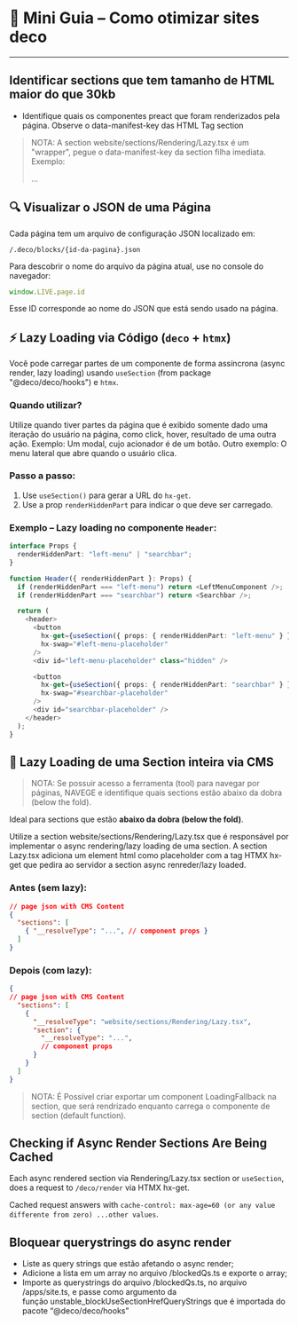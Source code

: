 # 📘 Mini Guia – Como otimizar sites deco
--- 

## Identificar sections que tem tamanho de HTML maior do que 30kb

- Identifique quais os componentes preact que foram renderizados pela página. Observe o data-manifest-key das HTML Tag section

> NOTA: A section website/sections/Rendering/Lazy.tsx é um "wrapper", pegue o data-manifest-key da section filha imediata. Exemplo: <section data-manifest-key="website/sections/Rendering/Lazy.tsx"><section data-manifest-key="caminho/do/arquivo.tsx">...</section></section>

## 🔍 Visualizar o JSON de uma Página

Cada página tem um arquivo de configuração JSON localizado em:

```
/.deco/blocks/{id-da-pagina}.json
```

Para descobrir o nome do arquivo da página atual, use no console do navegador:

```js
window.LIVE.page.id
```

Esse ID corresponde ao nome do JSON que está sendo usado na página.

## ⚡ Lazy Loading via Código (`deco` + `htmx`)

Você pode carregar partes de um componente de forma assíncrona (async render, lazy loading) usando `useSection` (from package "@deco/deco/hooks") e `htmx`.

### Quando utilizar?

Utilize quando tiver partes da página que é exibido somente dado uma iteração do usuário na página, como click, hover, resultado de uma outra ação. Exemplo: Um modal, cujo acionador é de um botão. Outro exemplo: O menu lateral que abre quando o usuário clica.

### Passo a passo:

1. Use `useSection()` para gerar a URL do `hx-get`.
2. Use a prop `renderHiddenPart` para indicar o que deve ser carregado.

### Exemplo – Lazy loading no componente `Header`:

```ts
interface Props {
  renderHiddenPart: "left-menu" | "searchbar";
}

function Header({ renderHiddenPart }: Props) {
  if (renderHiddenPart === "left-menu") return <LeftMenuComponent />;
  if (renderHiddenPart === "searchbar") return <Searchbar />;

  return (
    <header>
      <button
        hx-get={useSection({ props: { renderHiddenPart: "left-menu" } })}
        hx-swap="#left-menu-placeholder"
      />
      <div id="left-menu-placeholder" class="hidden" />

      <button
        hx-get={useSection({ props: { renderHiddenPart: "searchbar" } })}
        hx-swap="#searchbar-placeholder"
      />
      <div id="searchbar-placeholder" />
    </header>
  );
}
```


## 🧩 Lazy Loading de uma Section inteira via CMS

> NOTA: Se possuir acesso a ferramenta (tool) para navegar por páginas, NAVEGE e identifique quais sections estão abaixo da dobra (below the fold).

Ideal para sections que estão **abaixo da dobra (below the fold)**.

Utilize a section website/sections/Rendering/Lazy.tsx que é responsável por implementar o async rendering/lazy loading de uma section. A section Lazy.tsx adiciona um element html como placeholder com a tag HTMX hx-get que pedira ao servidor a section async renreder/lazy loaded.

### Antes (sem lazy):

```json
// page json with CMS Content
{
  "sections": [
    { "__resolveType": "...", // component props }
  ]
}
```

### Depois (com lazy):

```json
{
// page json with CMS Content
  "sections": [
    {
      "__resolveType": "website/sections/Rendering/Lazy.tsx",
      "section": {
        "__resolveType": "...",
        // component props
      }
    }
  ]
}
```

> NOTA: É Possível criar exportar um component LoadingFallback na section, que será rendrizado enquanto carrega o componente de section (default function).

## Checking if Async Render Sections Are Being Cached

Each async rendered section via Rendering/Lazy.tsx section or `useSection`, does a request to `/deco/render` via HTMX hx-get.

Cached request answers with `cache-control: max-age=60 (or any value differente from zero) ...other values`.

## Bloquear querystrings do async render

- Liste as query strings que estão afetando o async render;
- Adicione a lista em um array no arquivo /blockedQs.ts e exporte o array;
- Importe as querystrings do arquivo /blockedQs.ts, no arquivo /apps/site.ts, e passe como argumento da função unstable_blockUseSectionHrefQueryStrings que é importada do pacote “@deco/deco/hooks”
